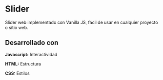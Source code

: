 # Slider

Slider web implementado con Vanilla JS, fácil de usar en cualquier proyecto o sitio web.

## Desarrollado con

**Javascript:** Interactividad

**HTML:** Estructura

**CSS:** Estilos



